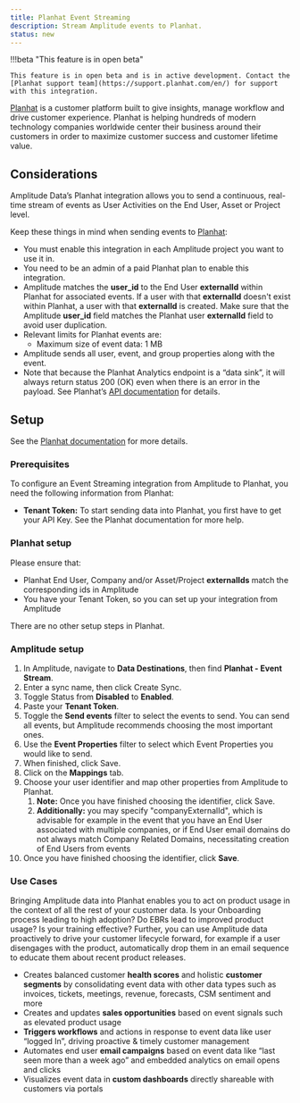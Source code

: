 ```yaml
---
title: Planhat Event Streaming
description: Stream Amplitude events to Planhat.
status: new
---
```


!!!beta "This feature is in open beta"

    This feature is in open beta and is in active development. Contact the [Planhat support team](https://support.planhat.com/en/) for support with this integration.

[Planhat](https://www.planhat.com/) is a customer platform built to give insights, manage workflow and drive customer experience. Planhat is helping hundreds of modern technology companies worldwide center their business around their customers in order to maximize customer success and customer lifetime value. 

## Considerations

Amplitude Data’s Planhat integration allows you to send a continuous, real-time stream of events as User Activities on the End User, Asset or Project level.

Keep these things in mind when sending events to [Planhat](https://support.planhat.com/en/articles/7181975-setting-up-the-amplitude-integration#h_87f475e94b):

- You must enable this integration in each Amplitude project you want to use it in.
- You need to be an admin of a paid Planhat plan to enable this integration.
- Amplitude matches the **user_id** to the End User **externalId** within Planhat for associated events. If a user with that **externalId** doesn't exist within Planhat, a user with that **externalId** is created. Make sure that the Amplitude **user_id** field matches the Planhat user **externalId** field to avoid user duplication.
- Relevant limits for Planhat events are:
  - Maximum size of event data: 1 MB
- Amplitude sends all user, event, and group properties along with the event.
- Note that because the Planhat Analytics endpoint is a “data sink”, it will always return status 200 (OK) even when there is an error in the payload. See Planhat’s [API documentation](https://docs.planhat.com/#response_codes) for details.

## Setup

See the [Planhat documentation](https://www.google.com/url?q=http://support.planhat.com/en/articles/7181975-setting-up-the-amplitude-integration%23h_87f475e94b&sa=D&source=docs&ust=1681362614710965&usg=AOvVaw2y7G6XhmQHzvEoK8v9w8fU) for more details.

### Prerequisites

To configure an Event Streaming integration from Amplitude to Planhat, you need the following information from Planhat:

- **Tenant Token:** To start sending data into Planhat, you first have to get your API Key. See the Planhat documentation for more help.

### Planhat setup

Please ensure that:

- Planhat End User, Company and/or Asset/Project **externalIds** match the corresponding ids in Amplitude
- You have your Tenant Token, so you can set up your integration from Amplitude

There are no other setup steps in Planhat.

### Amplitude setup

1. In Amplitude, navigate to **Data Destinations**, then find **Planhat - Event Stream**.
2. Enter a sync name, then click Create Sync.
3. Toggle Status from **Disabled** to **Enabled**.
4. Paste your **Tenant Token**.
5. Toggle the **Send events** filter to select the events to send. You can send all events, but Amplitude recommends choosing the most important ones.
6. Use the **Event Properties** filter to select which Event Properties you would like to send.
7. When finished, click Save.
8. Click on the **Mappings** tab.
9. Choose your user identifier and map other properties from Amplitude to Planhat. 
    1. **Note:** Once you have finished choosing the identifier, click Save.
    2. **Additionally:** you may specify "companyExternalId", which is advisable for example in the event that you have an End User associated with multiple companies, or if End User email domains do not always match Company Related Domains, necessitating creation of End Users from events
10. Once you have finished choosing the identifier, click **Save**.

### Use Cases

Bringing Amplitude data into Planhat enables you to act on product usage in the context of all the rest of your customer data. Is your Onboarding process leading to high adoption? Do EBRs lead to improved product usage? Is your training effective? Further, you can use Amplitude data proactively to drive your customer lifecycle forward, for example if a user disengages with the product, automatically drop them in an email sequence to educate them about recent product releases. 

- Creates balanced customer **health scores** and holistic **customer segments** by consolidating event data with other data types such as invoices, tickets, meetings, revenue, forecasts, CSM sentiment and more
- Creates and updates **sales opportunities** based on event signals such as elevated product usage
- **Triggers workflows** and actions in response to event data like user “logged In”, driving proactive & timely customer management
- Automates end user **email campaigns** based on event data like “last seen more than a week ago” and embedded analytics on email opens and clicks
- Visualizes event data in **custom dashboards** directly shareable with customers via portals

